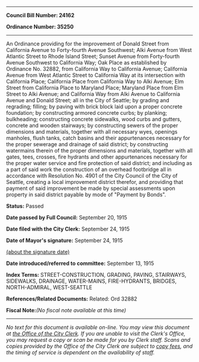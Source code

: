 

********

**Council Bill Number: 24162**
   
**Ordinance Number: 35250**
********

 An Ordinance providing for the improvement of Donald Street from California Avenue to Forty-fourth Avenue Southwest; Alki Avenue from West Atlantic Street to Rhode Island Street; Sunset Avenue from Forty-fourth Avenue Southwest to California Way; Oak Place as established by Ordinance No. 32882, from California Way to California Avenue; California Avenue from West Atlantic Street to California Way at its intersection with California Place; California Place from California Way to Alki Avenue; Elm Street from California Place to Maryland Place; Maryland Place from Elm Street to Alki Avenue; and California Way from Alki Avenue to California Avenue and Donald Street; all in the City of Seattle; by grading and regrading; filling; by paving with brick block laid upon a proper concrete foundation; by constructing armored concrete curbs; by planking; bulkheading; constructing concrete sidewalks, wood curbs and gutters, concrete and wooden stairways; by constructing sewers of the proper dimensions and materials, together with all necessary wyes, openings manholes, flush tanks, catch basins and their appurtenances necessary for the proper sewerage and drainage of said district; by constructing watermains therein of the proper dimensions and materials, together with all gates, tees, crosses, fire hydrants and other appurtenances necessary for the proper water service and fire protection of said district; and including as a part of said work the construction of an overhead footbridge all in accordance with Resolution No. 4901 of the City Council of the City of Seattle, creating a local improvement district therefor, and providing that payment of said improvement be made by special assessments upon property in said district payable by mode of "Payment by Bonds".

**Status:** Passed
   
**Date passed by Full Council:** September 20, 1915
   
**Date filed with the City Clerk:** September 24, 1915
   
**Date of Mayor's signature:** September 24, 1915
   
[(about the signature date)](/~public/approvaldate.htm)
   
   
   
**Date introduced/referred to committee:** September 13, 1915
   
   
**Index Terms:** STREET-CONSTRUCTION, GRADING, PAVING, STAIRWAYS, SIDEWALKS, DRAINAGE, WATER-MAINS, FIRE-HYDRANTS, BRIDGES, NORTH-ADMIRAL, WEST-SEATTLE

**References/Related Documents:** Related: Ord 32882

**Fiscal Note:**_(No fiscal note available at this time)_
********

_No text for this document is available on-line. You may view this document at [the Office of the City Clerk](http://www.seattle.gov/leg/clerk/contactUs.htm). If you are unable to visit the Clerk's Office, you may request a copy or scan be made for you by Clerk staff. Scans and copies provided by the Office of the City Clerk are subject to [copy fees](http://clerk.seattle.gov/~public/clerkfees.htm), and the timing of service is dependent on the availability of staff._

